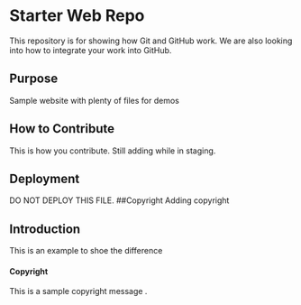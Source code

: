 # Starter Web Repo

This repository is for showing how Git and GitHub work.
We are also looking into how to integrate your work into GitHub.

## Purpose

Sample website with plenty of files for demos

## How to Contribute
This is how you contribute.
Still adding while in staging.

## Deployment
DO NOT DEPLOY THIS FILE.
##Copyright
Adding copyright

## Introduction
This is an example to shoe the difference


#### Copyright
This is a sample copyright message .